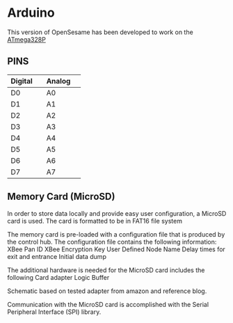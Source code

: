 # Arduino

This version of OpenSesame has been developed to work on the [ATmega328P](https://www.microchip.com/wwwproducts/en/ATmega328P)

## PINS

| Digital |  | Analog |  |
|:--------|--|:-------|--|
| D0      |  | A0     |  |
| D1      |  | A1     |  |
| D2      |  | A2     |  |
| D3      |  | A3     |  |
| D4      |  | A4     |  |
| D5      |  | A5     |  |
| D6      |  | A6     |  |
| D7      |  | A7     |  |

## Memory Card (MicroSD)

In order to store data locally and provide easy user configuration, a MicroSD card is used. The card is formatted to be in FAT16 file system

The memory card is pre-loaded with a configuration file that is produced by the control hub. The configuration file contains the following information:
XBee Pan ID
XBee Encryption Key
User Defined Node Name
Delay times for exit and entrance
Initial data dump

The additional hardware is needed for the MicroSD card includes the following
Card adapter
Logic Buffer

Schematic based on tested adapter from amazon and reference blog.

Communication with the MicroSD card is accomplished with the Serial Peripheral Interface (SPI) library.
